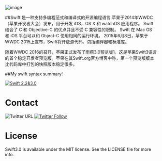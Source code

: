 
![image](http://ww1.sinaimg.cn/large/c3a20316gw1f7kqau6f8hj20b0064t8n.jpg)

##Swift 是一种支持多编程范式和编译式的开源编程语言,苹果于2014年WWDC（苹果开发者大会）发布，用于开发 iOS，OS X 和 watchOS 应用程序。
Swift 结合了 C 和 Objective-C 的优点并且不受 C 兼容性的限制。
Swift 在 Mac OS 和 iOS 平台可以和 Object-C 使用相同的运行环境。
2015年6月8日，苹果于WWDC 2015上宣布，Swift将开放源代码，包括编译器和标准库。

随着WWDC 2016的召开，苹果正式发布了雨燕3.0预览版1，这是苹果Swift3语言的首个稳定开发者预览版。苹果在其Swift.org官方博客中称，第一个预览版版本比代码库中打包的快照版本稳定很多。

##My swift syntax summary!


[![Swift 2.2&3.0](https://img.shields.io/badge/Swift-2.2%20&%203.0-orange.svg?style=flat)](https://developer.apple.com/swift/)

# Contact
![Twitter URL](https://img.shields.io/twitter/url/http/shields.io.svg?style=social)
[![Twitter Follow](https://img.shields.io/twitter/follow/LiuChuan_.svg?style=social)](https://twitter.com/LiuChuan_)



# License
Swift3.0 is available under the MIT license. See the LICENSE file for more info.
